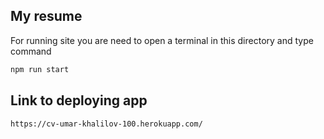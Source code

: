 ## My resume

For running site you are need to open a terminal in this directory and type command

```bash
npm run start
```
## Link to deploying app
```bash
https://cv-umar-khalilov-100.herokuapp.com/
```
